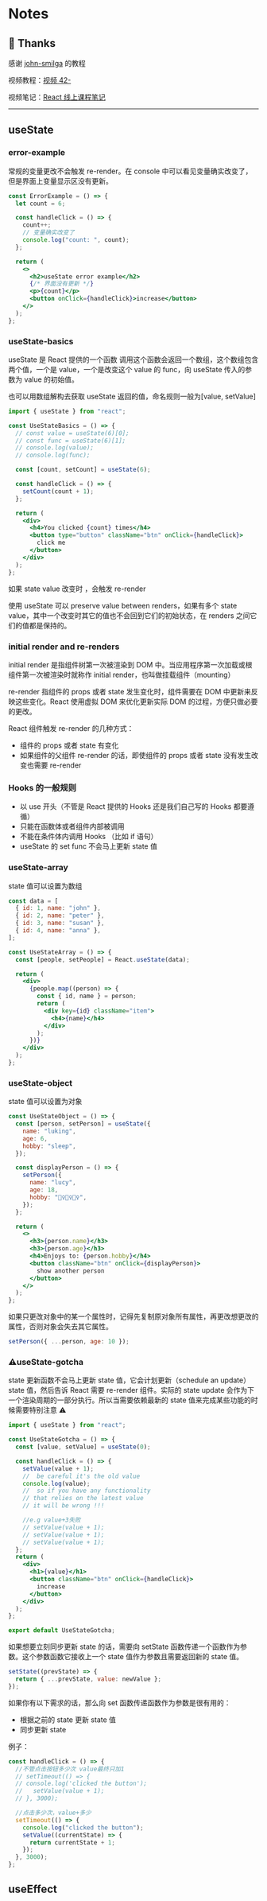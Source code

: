 # Notes

## 💚 Thanks

感谢 [john-smilga](https://github.com/john-smilga) 的教程

视频教程：[视频 42-](https://www.youtube.com/playlist?list=PLnHJACx3NwAep5koWkniVHw8PK7dWCO21)

视频笔记：[React 线上课程笔记](https://github.com/john-smilga/react-course-v3/blob/main/03-advanced-react/TUTORIAL.md)

---

## useState

### error-example

常规的变量更改不会触发 re-render。在 console 中可以看见变量确实改变了，但是界面上变量显示区没有更新。

```jsx
const ErrorExample = () => {
  let count = 6;

  const handleClick = () => {
    count++;
    // 变量确实改变了
    console.log("count: ", count);
  };

  return (
    <>
      <h2>useState error example</h2>
      {/* 界面没有更新 */}
      <p>{count}</p>
      <button onClick={handleClick}>increase</button>
    </>
  );
};
```

### useState-basics

useState 是 React 提供的一个函数
调用这个函数会返回一个数组，这个数组包含两个值，一个是 value，一个是改变这个 value 的 func，向 useState 传入的参数为 value 的初始值。

也可以用数组解构去获取 useState 返回的值，命名规则一般为[value, setValue]

```jsx
import { useState } from "react";

const UseStateBasics = () => {
  // const value = useState(6)[0];
  // const func = useState(6)[1];
  // console.log(value);
  // console.log(func);

  const [count, setCount] = useState(6);

  const handleClick = () => {
    setCount(count + 1);
  };

  return (
    <div>
      <h4>You clicked {count} times</h4>
      <button type="button" className="btn" onClick={handleClick}>
        click me
      </button>
    </div>
  );
};
```

如果 state value 改变时 ，会触发 re-render

使用 useState 可以 preserve value between renders，如果有多个 state value，其中一个改变时其它的值也不会回到它们的初始状态，在 renders 之间它们的值都是保持的。

### initial render and re-renders

initial render 是指组件树第一次被渲染到 DOM 中。当应用程序第一次加载或根组件第一次被渲染时就称作 initial render，也叫做挂载组件（mounting）

re-render 指组件的 props 或者 state 发生变化时，组件需要在 DOM 中更新来反映这些变化。React 使用虚拟 DOM 来优化更新实际 DOM 的过程，方便只做必要的更改。

React 组件触发 re-render 的几种方式：

- 组件的 props 或者 state 有变化
- 如果组件的父组件 re-render 的话，即使组件的 props 或者 state 没有发生改变也需要 re-render

### Hooks 的一般规则

- 以 use 开头（不管是 React 提供的 Hooks 还是我们自己写的 Hooks 都要遵循）
- 只能在函数体或者组件内部被调用
- 不能在条件体内调用 Hooks （比如 if 语句）
- useState 的 set func 不会马上更新 state 值

### useState-array

state 值可以设置为数组

```jsx
const data = [
  { id: 1, name: "john" },
  { id: 2, name: "peter" },
  { id: 3, name: "susan" },
  { id: 4, name: "anna" },
];

const UseStateArray = () => {
  const [people, setPeople] = React.useState(data);

  return (
    <div>
      {people.map((person) => {
        const { id, name } = person;
        return (
          <div key={id} className="item">
            <h4>{name}</h4>
          </div>
        );
      })}
    </div>
  );
};
```

### useState-object

state 值可以设置为对象

```jsx
const UseStateObject = () => {
  const [person, setPerson] = useState({
    name: "luking",
    age: 6,
    hobby: "sleep",
  });

  const displayPerson = () => {
    setPerson({
      name: "lucy",
      age: 18,
      hobby: "🏄‍♀️🏄‍♀️🏄‍♀️",
    });
  };

  return (
    <>
      <h3>{person.name}</h3>
      <h3>{person.age}</h3>
      <h4>Enjoys to: {person.hobby}</h4>
      <button className="btn" onClick={displayPerson}>
        show another person
      </button>
    </>
  );
};
```

如果只更改对象中的某一个属性时，记得先复制原对象所有属性，再更改想更改的属性，否则对象会失去其它属性。

```jsx
setPerson({ ...person, age: 10 });
```

### ⚠️useState-gotcha

state 更新函数不会马上更新 state 值，它会计划更新（schedule an update）state 值，然后告诉 React 需要 re-render 组件。实际的 state update 会作为下一个渲染周期的一部分执行。所以当需要依赖最新的 state 值来完成某些功能的时候需要特别注意 ⚠️

```jsx
import { useState } from "react";

const UseStateGotcha = () => {
  const [value, setValue] = useState(0);

  const handleClick = () => {
    setValue(value + 1);
    //  be careful it's the old value
    console.log(value);
    //  so if you have any functionality
    // that relies on the latest value
    // it will be wrong !!!

    //e.g value+3失败
    // setValue(value + 1);
    // setValue(value + 1);
    // setValue(value + 1);
  };
  return (
    <div>
      <h1>{value}</h1>
      <button className="btn" onClick={handleClick}>
        increase
      </button>
    </div>
  );
};

export default UseStateGotcha;
```

如果想要立刻同步更新 state 的话，需要向 setState 函数传递一个函数作为参数。这个参数函数它接收上一个 state 值作为参数且需要返回新的 state 值。

```jsx
setState((prevState) => {
  return { ...prevState, value: newValue };
});
```

如果你有以下需求的话，那么向 set 函数传递函数作为参数是很有用的：

- 根据之前的 state 更新 state 值
- 同步更新 state

例子：

```jsx
const handleClick = () => {
  //不管点击按钮多少次 value最终只加1
  // setTimeout(() => {
  // console.log('clicked the button');
  //   setValue(value + 1);
  // }, 3000);

  //点击多少次，value+多少
  setTimeout(() => {
    console.log("clicked the button");
    setValue((currentState) => {
      return currentState + 1;
    });
  }, 3000);
};
```

## useEffect
